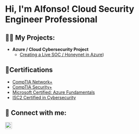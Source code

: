 <h1>Hi, I'm Alfonso! Cloud Security Engineer Professional</h1>

<h2>👨‍💻 My Projects:</h2>

- <b>Azure / Cloud Cybersecurity Project</b>
  - [Creating a Live SOC / Honeynet in Azure](https://github.com/alfonsonyc2005/Azure-SOC))


<h2>📄Certifications</h2>

- [CompTIA Network+](https://github.com/alfonsonyc2005/alfonsonyc2005/assets/141835414/2a470ed5-8388-48a7-89b4-d10cbd9aa585)
- [CompTIA Security+](https://github.com/alfonsonyc2005/alfonsonyc2005/assets/141835414/2a470ed5-8388-48a7-89b4-d10cbd9aa585)
- [Microsoft Certified: Azure Fundamentals](https://github.com/alfonsonyc2005/alfonsonyc2005/assets/141835414/2a470ed5-8388-48a7-89b4-d10cbd9aa585)
- [ISC2 Certified in Cybersecurity](https://github.com/alfonsonyc2005/alfonsonyc2005/assets/141835414/2a470ed5-8388-48a7-89b4-d10cbd9aa585)

<h2> 🤳 Connect with me:</h2>

[<img align="left" alt="AlfonsoPadilla | LinkedIn" width="22px" src="https://cdn.jsdelivr.net/npm/simple-icons@v3/icons/linkedin.svg" />][linkedin]

[linkedin]: https://www.linkedin.com/in/alfonso-padilla-tech9


